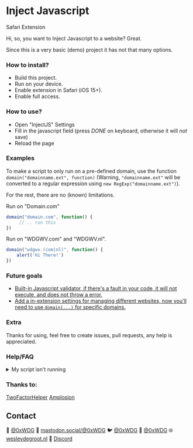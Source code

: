 # Inject Javascript
Safari Extension

Hi, so, you want to Inject Javascript to a website?
Great.

Since this is a very basic (demo) project it has not that many options.

### How to install?
- Build this project.
- Run on your device.
- Enable extension in Safari (iOS 15+).
- Enable full access.

### How to use?
- Open "InjectJS" Settings
- Fill in the javascript field (press *DONE* on keyboard, otherwise it will _not_ save)
- Reload the page

### Examples
To make a script to only run on a pre-defined domain, use the function `domain("domainname.ext", function)` (Warning, `"domainname.ext"` will be converted to a regular expression using `new RegExp("domainname.ext")`).

For the rest, there are no (known) limitations.

Run on "Domain.com"
```JavaScript
domain("domain.com", function() {
     // .. run this
})
```

Run on "WDGWV.com" and "WDGWV.nl".
```JavaScript
domain("wdgwv.(com|nl)", function() {
    alert('Hi There!')
})
```

### Future goals
- <a href='https://github.com/wdg/InjectJS/issues/1' target='_blank'>Built-in Javascript validator, if there's a fault in your code, it will not execute, and does not throw a error.</a>
- <a href='https://github.com/wdg/InjectJS/issues/2' target='_blank'>Add a in-extension settings for managing different websites, now you'll need to use `domain(...)` for specific domains.</a>

### Extra
Thanks for using, feel free to create issues, pull requests, any help is appreciated.

### Help/FAQ

<details>
  <summary>My script isn't running</summary>
  <p>
  <ul>
    <li> Does the extension has the correct permissions?
    <li> Is your script working outside of the extension? if so <a href='https://github.com/wdg/InjectJS/issues/new'>Please create a issue</a>
  </ul>
  </p>
</details>

### Thanks to:

[TwoFactorHelper](https://github.com/Savjee/TwoFactorHelper)
[Amplosion](https://github.com/christianselig/Amplosion)

## Contact

🦋 [@0xWDG](https://bsky.app/profile/0xWDG.bsky.social)
🐘 [mastodon.social/@0xWDG](https://mastodon.social/@0xWDG)
🐦 [@0xWDG](https://x.com/0xWDG)
🧵 [@0xWDG](https://www.threads.net/@0xWDG)
🌐 [wesleydegroot.nl](https://wesleydegroot.nl)
🤖 [Discord](https://discordapp.com/users/918438083861573692)
